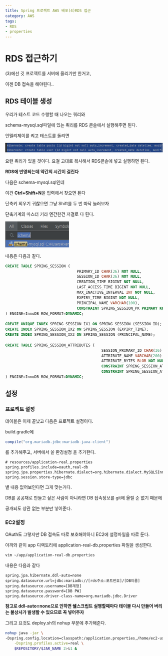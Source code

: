 ```yaml
---
title: Spring 프로젝트 AWS 배포(4)RDS 접근
category: AWS
tags:
- RDS
- properties
---
```


# RDS 접근하기

(3)에선 깃 프로젝트를 서버에 올리기만 한거고,

이젠 DB 접속을 해야된다..



## RDS 테이블 생성

우리가 테스트 코드 수행할 때 나오는 쿼리와

schema-mysql.sql파일에 있는 쿼리를 RDS 콘솔에서 실행해주면 된다.



인텔리제이를 켜고 테스트를 돌리면

![테스트쿼리](/assets/images/13/TESTCODE.PNG)

요런 쿼리가 있을 것이다. 요걸 고대로 복사해서 RDS콘솔에 넣고 실행하면 된다.

**RDS에 반영되는데 약간의 시간이 걸린다**



다음은 schema-mysql.sql인데

이건 **Ctrl+Shift+N**을 입력해서 찾으면 된다

단축키 외우기 귀찮으면 그냥 Shift를 두 번 따닥 눌러보자

단축키계의 마스터 키라 엔간한건 저걸로 다 된다.

![SCHEMA](/assets/images/13/SCHEMA.PNG)

내용은 다음과 같다.

~~~sql
CREATE TABLE SPRING_SESSION (
                                PRIMARY_ID CHAR(36) NOT NULL,
                                SESSION_ID CHAR(36) NOT NULL,
                                CREATION_TIME BIGINT NOT NULL,
                                LAST_ACCESS_TIME BIGINT NOT NULL,
                                MAX_INACTIVE_INTERVAL INT NOT NULL,
                                EXPIRY_TIME BIGINT NOT NULL,
                                PRINCIPAL_NAME VARCHAR(100),
                                CONSTRAINT SPRING_SESSION_PK PRIMARY KEY (PRIMARY_ID)
) ENGINE=InnoDB ROW_FORMAT=DYNAMIC;

CREATE UNIQUE INDEX SPRING_SESSION_IX1 ON SPRING_SESSION (SESSION_ID);
CREATE INDEX SPRING_SESSION_IX2 ON SPRING_SESSION (EXPIRY_TIME);
CREATE INDEX SPRING_SESSION_IX3 ON SPRING_SESSION (PRINCIPAL_NAME);

CREATE TABLE SPRING_SESSION_ATTRIBUTES (
                                           SESSION_PRIMARY_ID CHAR(36) NOT NULL,
                                           ATTRIBUTE_NAME VARCHAR(200) NOT NULL,
                                           ATTRIBUTE_BYTES BLOB NOT NULL,
                                           CONSTRAINT SPRING_SESSION_ATTRIBUTES_PK PRIMARY KEY (SESSION_PRIMARY_ID, ATTRIBUTE_NAME),
                                           CONSTRAINT SPRING_SESSION_ATTRIBUTES_FK FOREIGN KEY (SESSION_PRIMARY_ID) REFERENCES SPRING_SESSION(PRIMARY_ID) ON DELETE CASCADE
) ENGINE=InnoDB ROW_FORMAT=DYNAMIC;
~~~



## 설정

### 프로젝트 설정

테이블은 이제 끝났고 다음은 프로젝트 설정이다.

build.gradle에

~~~java
compile("org.mariadb.jdbc:mariadb-java-client")
~~~

를 추가해주고, 서버에서 쓸 환경설정 을 추가한다.



~~~properties
# resources/application-real.properties
spring.profiles.include=oauth,real-db
spring.jpa.properties.hibernate.dialect=org.hibernate.dialect.MySQL5InnoDBDialect
spring.session.store-type=jdbc
~~~

별 내용 없어보인다면 그게 맞는거다.

DB를 공공재로 만들고 싶은 사람이 아니라면 DB 접속정보를 git에 올릴 순 없기 때문에

공개되도 상관 없는 부분만 넣어준다.



### EC2설정

OAuth도 그렇지만 DB 접속도 따로 보호해야하니 EC2에 설정파일을 따로 둔다.

아까와 같이 app 디렉토리에 application-real-db.properties 파일을 생성한다.

~~~sh
vim ~/app/application-real-db.properties
~~~

내용은 다음과 같다

~~~properties
spring.jpa.hibernate.ddl-auto=none
spring.datasource.url=jdbc:mariadb://[rds주소:포트번호]/[DB이름]
spring.datasource.username=[DB계정]
spring.datasource.password=[DB PW]
spring.datasource.driver-class-name=org.mariadb.jdbc.Driver
~~~

**참고로 ddl-auto=none으로 안하면 쉘스크립트 실행할때마다 테이블 다시 만들어 버리는 불상사가 발생할 수 있으므로 꼭 넣어주자**

그리고 요것도 deploy.sh의 nohup 부분에 추가해준다.

~~~sh
nohup java -jar \
-Dspring.config.location=classpath:/application.properties,/home/ec2-user/app/application-oauth.properties,/home/ec2-user/app/application-real-db.properties,classpath:/application-real.properties \
	-Dspring.profiles.active=real \
	$REPOSITORY/$JAR_NAME 2>&1 &
~~~
